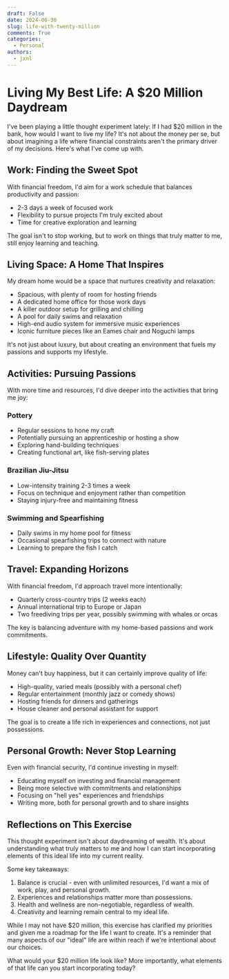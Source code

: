 ```yaml
---
draft: False
date: 2024-06-30
slug: life-with-twenty-million
comments: True
categories:
  - Personal
authors:
  - jxnl
---
```


# Living My Best Life: A $20 Million Daydream

I've been playing a little thought experiment lately: If I had $20 million in the bank, how would I want to live my life? It's not about the money per se, but about imagining a life where financial constraints aren't the primary driver of my decisions. Here's what I've come up with.

## Work: Finding the Sweet Spot

With financial freedom, I'd aim for a work schedule that balances productivity and passion:

- 2-3 days a week of focused work
- Flexibility to pursue projects I'm truly excited about
- Time for creative exploration and learning

The goal isn't to stop working, but to work on things that truly matter to me, still enjoy learning and teaching.

## Living Space: A Home That Inspires

My dream home would be a space that nurtures creativity and relaxation:

- Spacious, with plenty of room for hosting friends
- A dedicated home office for those work days
- A killer outdoor setup for grilling and chilling
- A pool for daily swims and relaxation
- High-end audio system for immersive music experiences
- Iconic furniture pieces like an Eames chair and Noguchi lamps

It's not just about luxury, but about creating an environment that fuels my passions and supports my lifestyle.

## Activities: Pursuing Passions

With more time and resources, I'd dive deeper into the activities that bring me joy:

### Pottery
- Regular sessions to hone my craft
- Potentially pursuing an apprenticeship or hosting a show
- Exploring hand-building techniques
- Creating functional art, like fish-serving plates

### Brazilian Jiu-Jitsu
- Low-intensity training 2-3 times a week
- Focus on technique and enjoyment rather than competition
- Staying injury-free and maintaining fitness

### Swimming and Spearfishing
- Daily swims in my home pool for fitness
- Occasional spearfishing trips to connect with nature
- Learning to prepare the fish I catch

## Travel: Expanding Horizons

With financial freedom, I'd approach travel more intentionally:

- Quarterly cross-country trips (2 weeks each)
- Annual international trip to Europe or Japan
- Two freediving trips per year, possibly swimming with whales or orcas

The key is balancing adventure with my home-based passions and work commitments.

## Lifestyle: Quality Over Quantity

Money can't buy happiness, but it can certainly improve quality of life:

- High-quality, varied meals (possibly with a personal chef)
- Regular entertainment (monthly jazz or comedy shows)
- Hosting friends for dinners and gatherings
- House cleaner and personal assistant for support

The goal is to create a life rich in experiences and connections, not just possessions.

## Personal Growth: Never Stop Learning

Even with financial security, I'd continue investing in myself:

- Educating myself on investing and financial management
- Being more selective with commitments and relationships
- Focusing on "hell yes" experiences and friendships
- Writing more, both for personal growth and to share insights

## Reflections on This Exercise

This thought experiment isn't about daydreaming of wealth. It's about understanding what truly matters to me and how I can start incorporating elements of this ideal life into my current reality.

Some key takeaways:

1. Balance is crucial - even with unlimited resources, I'd want a mix of work, play, and personal growth.
2. Experiences and relationships matter more than possessions.
3. Health and wellness are non-negotiable, regardless of wealth.
4. Creativity and learning remain central to my ideal life.

While I may not have $20 million, this exercise has clarified my priorities and given me a roadmap for the life I want to create. It's a reminder that many aspects of our "ideal" life are within reach if we're intentional about our choices.

What would your $20 million life look like? More importantly, what elements of that life can you start incorporating today?

<script async data-uid="fe6b71773e" src="https://fivesixseven.ck.page/fe6b71773e/index.js"></script>